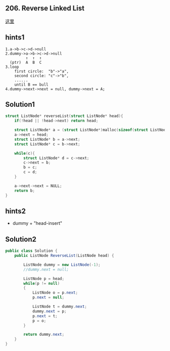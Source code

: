 ## 206. Reverse Linked List
[这里](https://leetcode.com/problems/reverse-linked-list/)

## hints1
```
1.a->b->c->d->null
2.dummy->a->b->c->d->null
         ↑  ↑  ↑
  (ptr)  A  B  C
3.loop
    first circle:  "b"->"a",
    second circle: "c"->"b",
    ......
    until B == bull
4.dummy->next->next = null, dummy->next = A;
```
## Solution1
``` c
struct ListNode* reverseList(struct ListNode* head){
    if(!head || !head->next) return head;

    struct ListNode* a = (struct ListNode*)malloc(sizeof(struct ListNode));
    a->next = head;
    struct ListNode* b = a->next;
    struct ListNode* c = b->next;

    while(c){
        struct ListNode* d = c->next;
        c->next = b;
        b = c;
        c = d;
    }

    a->next->next = NULL;
    return b;
}
```
## hints2
* dummy + "head-insert"

## Solution2
``` csharp
public class Solution {
    public ListNode ReverseList(ListNode head) {

        ListNode dummy = new ListNode(-1);
        //dummy.next = null;

        ListNode p = head;
        while(p != null)
        {
            ListNode o = p.next;
            p.next = null;

            ListNode t = dummy.next;
            dummy.next = p;
            p.next = t;
            p = o;
        }

        return dummy.next;
    }
}
```
